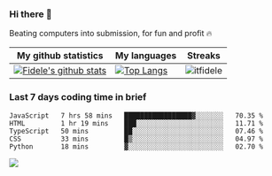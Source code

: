 ### Hi there 👋
<p>Beating computers into submission, for fun and profit 🔥</p>

|My github statistics|My languages|Streaks|
|-|-|-|
|[![Fidele's github stats](https://github-readme-stats.vercel.app/api?username=itfidele&count_private=true&show_icons=true&theme=dark&hide_title=true)](https://github.com/itfidele)|[![Top Langs](https://github-readme-stats.vercel.app/api/top-langs/?username=itfidele&show_icons=true&langs_count=10&theme=dark&layout=compact&hide_title=true)](https://github.com/itfidele)|![itfidele](https://github-readme-streak-stats.herokuapp.com/?user=itfidele&theme=dark)

### Last 7 days coding time in brief
<!--START_SECTION:waka-->

```text
JavaScript   7 hrs 58 mins   █████████████████▓░░░░░░░   70.35 %
HTML         1 hr 19 mins    ███░░░░░░░░░░░░░░░░░░░░░░   11.71 %
TypeScript   50 mins         ██░░░░░░░░░░░░░░░░░░░░░░░   07.46 %
CSS          33 mins         █▒░░░░░░░░░░░░░░░░░░░░░░░   04.97 %
Python       18 mins         ▓░░░░░░░░░░░░░░░░░░░░░░░░   02.70 %
```

<!--END_SECTION:waka-->

![](https://komarev.com/ghpvc/?username=itfidele)
